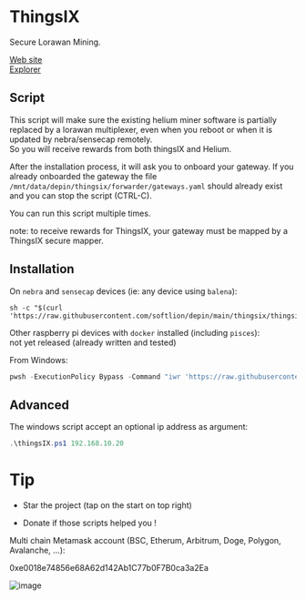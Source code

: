 # ThingsIX

Secure Lorawan Mining.

[Web site](https://thingsix.com/)  
[Explorer](https://app.thingsix.com/)

## Script

This script will make sure the existing helium miner software is partially replaced by a lorawan multiplexer, even when you reboot or when it is updated by nebra/sensecap remotely.  
So you will receive rewards from both thingsIX and Helium.

After the installation process, it will ask you to onboard your gateway. If you already onboarded the gateway the file `/mnt/data/depin/thingsix/forwarder/gateways.yaml` should already exist and you can stop the script (CTRL-C).

You can run this script multiple times.

note: to receive rewards for ThingsIX, your gateway must be mapped by a ThingsIX secure mapper.

## Installation

On `nebra` and `sensecap` devices (ie: any device using `balena`):

```shell
sh -c "$(curl 'https://raw.githubusercontent.com/softlion/depin/main/thingsix/thingsix.sh')"
```

Other raspberry pi devices with `docker` installed (including `pisces`):  
not yet released (already written and tested)

From Windows:
```powershell
pwsh -ExecutionPolicy Bypass -Command "iwr 'https://raw.githubusercontent.com/softlion/depin/main/thingsix/thingsix.ps1' | iex"
```

## Advanced

The windows script accept an optional ip address as argument:

```powershell
.\thingsIX.ps1 192.168.10.20
```

# Tip

* Star the project (tap on the start on top right)

* Donate if those scripts helped you !  

Multi chain Metamask account (BSC, Etherum, Arbitrum, Doge, Polygon, Avalanche, ...):

0xe0018e74856e68A62d142Ab1C77b0F7B0ca3a2Ea

![image](https://github.com/softlion/defli/assets/190756/9d4f1589-5f7f-46f4-ae0d-1190d2e22762)
